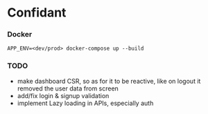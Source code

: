 # Confidant

### Docker
`APP_ENV=<dev/prod> docker-compose up --build`

### TODO
 - make dashboard CSR, so as for it to be reactive, like on logout it removed the user data from screen
 - add/fix login & signup validation
 - implement Lazy loading in APIs, especially auth